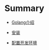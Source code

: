 # Summary

* [Golang介绍](README.md)

* [安装](/golang/install/readme.md)

* [配置开发环境](/golang/config/readme.md)